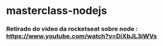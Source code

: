 # masterclass-nodejs

### Retirado do video da rocketseat sobre node : https://www.youtube.com/watch?v=DiXbJL3iWVs  
